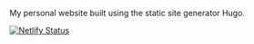 My personal website built using the static site generator Hugo.

[![Netlify Status](https://api.netlify.com/api/v1/badges/f28946df-679d-4449-9734-1f2508f0049f/deploy-status)](https://app.netlify.com/sites/edvins-website/deploys)